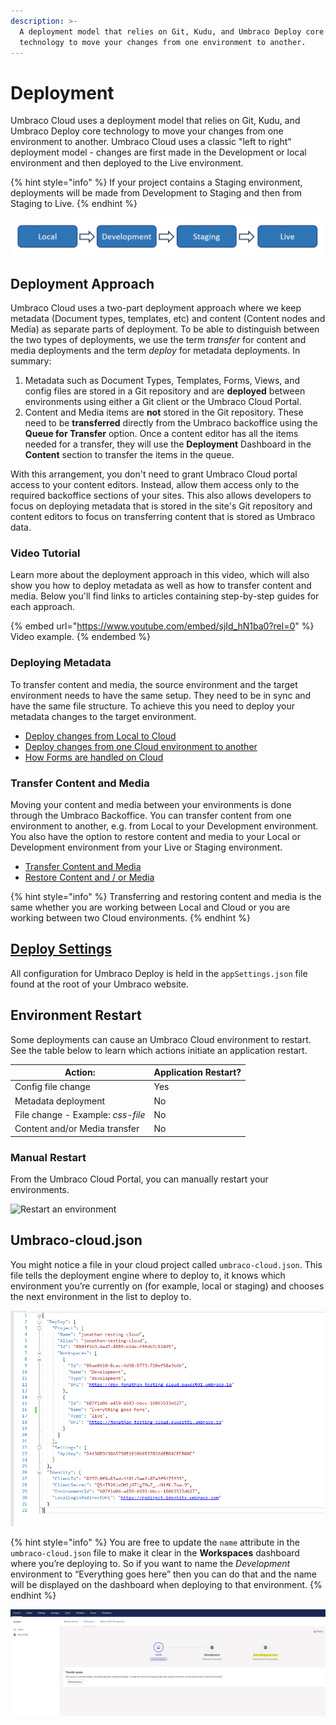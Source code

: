 ```yaml
---
description: >-
  A deployment model that relies on Git, Kudu, and Umbraco Deploy core
  technology to move your changes from one environment to another.
---
```


# Deployment

Umbraco Cloud uses a deployment model that relies on Git, Kudu, and Umbraco Deploy core technology to move your changes from one environment to another. Umbraco Cloud uses a classic "left to right" deployment model - changes are first made in the Development or local environment and then deployed to the Live environment.

{% hint style="info" %}
If your project contains a Staging environment, deployments will be made from Development to Staging and then from Staging to Live.
{% endhint %}

![Left to right model](../../10/umbraco-deploy/deployment-workflow/images/left-to-right.png)

## Deployment Approach

Umbraco Cloud uses a two-part deployment approach where we keep metadata (Document types, templates, etc) and content (Content nodes and Media) as separate parts of deployment. To be able to distinguish between the two types of deployments, we use the term _transfer_ for content and media deployments and the term _deploy_ for metadata deployments. In summary:

1. Metadata such as Document Types, Templates, Forms, Views, and config files are stored in a Git repository and are **deployed** between environments using either a Git client or the Umbraco Cloud Portal.
2. Content and Media items are **not** stored in the Git repository. These need to be **transferred** directly from the Umbraco backoffice using the **Queue for Transfer** option. Once a content editor has all the items needed for a transfer, they will use the **Deployment** Dashboard in the **Content** section to transfer the items in the queue.

With this arrangement, you don't need to grant Umbraco Cloud portal access to your content editors. Instead, allow them access only to the required backoffice sections of your sites. This also allows developers to focus on deploying metadata that is stored in the site's Git repository and content editors to focus on transferring content that is stored as Umbraco data.

### Video Tutorial

Learn more about the deployment approach in this video, which will also show you how to deploy metadata as well as how to transfer content and media. Below you'll find links to articles containing step-by-step guides for each approach.

{% embed url="https://www.youtube.com/embed/sjId_hN1ba0?rel=0" %}
Video example.
{% endembed %}

### Deploying Metadata

To transfer content and media, the source environment and the target environment needs to have the same setup. They need to be in sync and have the same file structure. To achieve this you need to deploy your metadata changes to the target environment.

* [Deploy changes from Local to Cloud](local-to-cloud.md)
* [Deploy changes from one Cloud environment to another](cloud-to-cloud.md)
* [How Forms are handled on Cloud](umbraco-forms-on-cloud.md)

### Transfer Content and Media

Moving your content and media between your environments is done through the Umbraco Backoffice. You can transfer content from one environment to another, e.g. from Local to your Development environment. You also have the option to restore content and media to your Local or Development environment from your Live or Staging environment.

* [Transfer Content and Media](content-transfer.md)
* [Restore Content and / or Media](restoring-content/)

{% hint style="info" %}
Transferring and restoring content and media is the same whether you are working between Local and Cloud or you are working between two Cloud environments.
{% endhint %}

## [Deploy Settings](https://docs.umbraco.com/umbraco-deploy/deploy-settings)

All configuration for Umbraco Deploy is held in the `appSettings.json` file found at the root of your Umbraco website.

## Environment Restart

Some deployments can cause an Umbraco Cloud environment to restart. See the table below to learn which actions initiate an application restart.

| Action:                           | Application Restart? |
| --------------------------------- | -------------------- |
| Config file change                | Yes                  |
| Metadata deployment               | No                   |
| File change - Example: _css-file_ | No                   |
| Content and/or Media transfer     | No                   |

### Manual Restart

From the Umbraco Cloud Portal, you can manually restart your environments.

![Restart an environment](images/restart-environment\_v10.gif)

## Umbraco-cloud.json

You might notice a file in your cloud project called `umbraco-cloud.json`. This file tells the deployment engine where to deploy to, it knows which environment you’re currently on (for example, local or staging) and chooses the next environment in the list to deploy to.

![clone dialog](../../.gitbook/assets/Umbraco-cloud-json.png)

{% hint style="info" %}
You are free to update the `name` attribute in the `umbraco-cloud.json` file to make it clear in the **Workspaces** dashboard where you’re deploying to. So if you want to name the _Development_ environment to “Everything goes here” then you can do that and the name will be displayed on the dashboard when deploying to that environment.
{% endhint %}

![clone dialog](images/change-env-name-v8.png)
